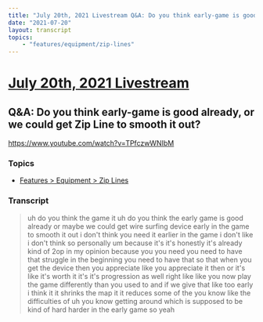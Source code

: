 ```yaml
---
title: "July 20th, 2021 Livestream Q&A: Do you think early-game is good already, or we could get Zip Line to smooth it out?"
date: "2021-07-20"
layout: transcript
topics:
    - "features/equipment/zip-lines"
---
```

# [July 20th, 2021 Livestream](../2021-07-20.md)
## Q&A: Do you think early-game is good already, or we could get Zip Line to smooth it out?
https://www.youtube.com/watch?v=TPfczwWNIbM

### Topics
* [Features > Equipment > Zip Lines](../topics/features/equipment/zip-lines.md)

### Transcript

> uh do you think the game it uh do you think the early game is good already or maybe we could get wire surfing device early in the game to smooth it out i don't think you need it earlier in the game i don't like i don't think so personally um because it's it's honestly it's already kind of 2op in my opinion because you you need you need to have that struggle in the beginning you need to have that so that when you get the device then you appreciate like you appreciate it then or it's like it's worth it it's it's progression as well right like like you now play the game differently than you used to and if we give that like too early i think it it shrinks the map it it reduces some of the you know like the difficulties of uh you know getting around which is supposed to be kind of hard harder in the early game so yeah
